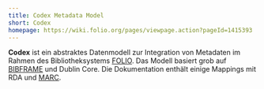 ```yaml
---
title: Codex Metadata Model
short: Codex
homepage: https://wiki.folio.org/pages/viewpage.action?pageId=1415393
---
```


**Codex** ist ein abstraktes Datenmodell zur Integration von Metadaten
im Rahmen des Bibliotheksystems [FOLIO](https://www.folio.org/). 
Das Modell basiert grob auf [BIBFRAME](bibframe) und Dublin Core. Die
Dokumentation enthält einige Mappings mit RDA und [MARC](marc).
